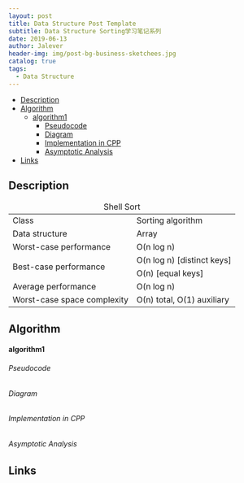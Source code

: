```yaml
---
layout: post
title: Data Structure Post Template
subtitle: Data Structure Sorting学习笔记系列
date: 2019-06-13
author: Jalever
header-img: img/post-bg-business-sketchees.jpg
catalog: true
tags:
  - Data Structure
---
```


- [Description](#description)
- [Algorithm](#algorithm)
    - [algorithm1](#algorithm1)
        - [Pseudocode](#pseudocode)
        - [Diagram](#diagram)
        - [Implementation in CPP](#implementation-in-cpp)
        - [Asymptotic Analysis](#asymptotic-analysis)
- [Links](#links)


## Description
<table>
    <thead>
        <tr style="text-align: center">
            <td colspan="2">Shell Sort</td>
        </tr>
    </thead>
    <tbody>
        <tr>
            <td>Class</td>
            <td>Sorting algorithm</td>
        </tr>
        <tr>
            <td>Data structure</td>
            <td>Array</td>
        </tr>
        <tr>
            <td>Worst-case performance</td>
            <td>O(n log n)</td>
        </tr>
        <tr>
            <td rowspan="2">Best-case performance</td>
            <td>O(n log n)  [distinct keys]</td>
        </tr>
        <tr>
            <td>O(n)  [equal keys]</td>
        </tr>
        <tr>
            <td>Average performance</td>
            <td>O(n log n)</td>
        </tr>
        <tr>
            <td>Worst-case space complexity</td>
            <td>О(n) total, O(1) auxiliary</td>
        </tr>
    </tbody>
</table>


## Algorithm

#### algorithm1

###### Pseudocode

###### Diagram

###### Implementation in CPP

###### Asymptotic Analysis

## Links
